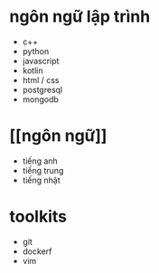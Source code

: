 # ngôn ngữ lập trình
- c++
- python
- javascript
- kotlin
- html / css
- postgresql
- mongodb
# [[ngôn ngữ]]
- tiếng anh
- tiếng trung 
- tiếng nhật
# toolkits
- git
- dockerf
- vim